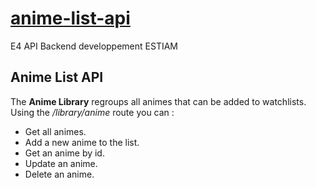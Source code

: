 # [anime-list-api](https://anime-list-api-ibbi.onrender.com/docs)
 E4 API Backend developpement ESTIAM

## Anime List API

The **Anime Library** regroups all animes that can be added to watchlists.<br>
Using the _/library/anime_ route you can :

- Get all animes.
- Add a new anime to the list.
- Get an anime by id.
- Update an anime.
- Delete an anime.

